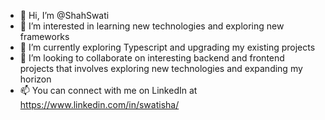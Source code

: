 - 👋 Hi, I’m @ShahSwati
- 👀 I’m interested in learning new technologies and exploring new frameworks
- 🌱 I’m currently exploring Typescript and upgrading my existing projects
- 💞️ I’m looking to collaborate on interesting backend and frontend projects that involves exploring new technologies and expanding my horizon
- 📫 You can connect with me on LinkedIn at https://www.linkedin.com/in/swatisha/

<!---
ShahSwati/ShahSwati is a ✨ special ✨ repository because its `README.md` (this file) appears on your GitHub profile.
You can click the Preview link to take a look at your changes.
--->
